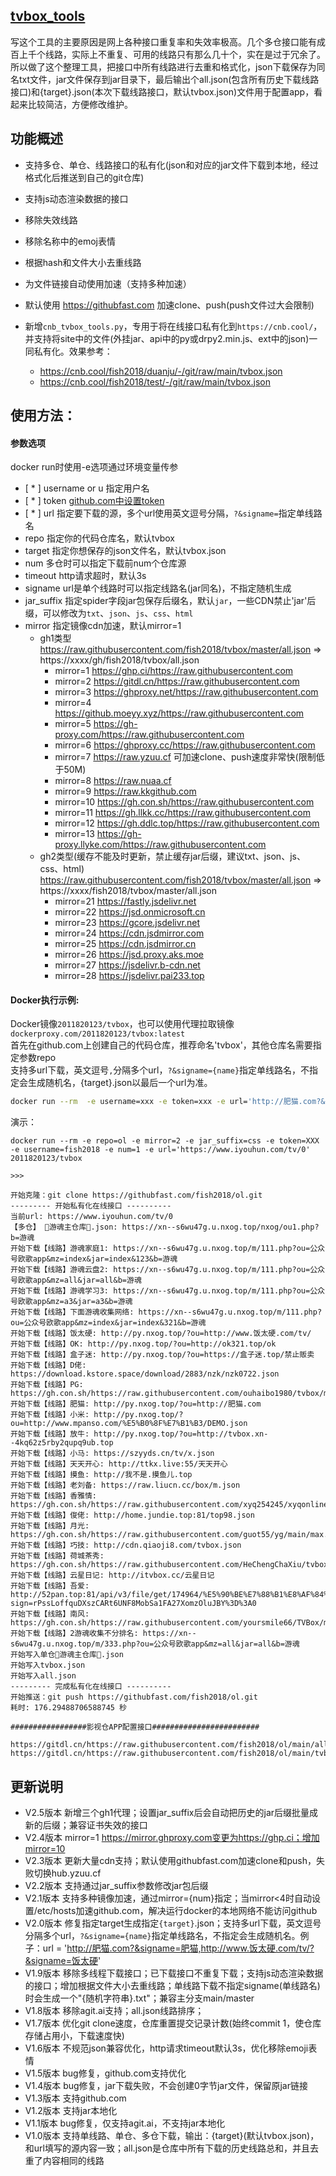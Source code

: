 ## [tvbox_tools](https://hub.docker.com/r/2011820123/tvbox)
写这个工具的主要原因是网上各种接口重复率和失效率极高。几个多仓接口能有成百上千个线路，实际上不重复、可用的线路只有那么几十个，实在是过于冗余了。所以做了这个整理工具，把接口中所有线路进行去重和格式化，json下载保存为同名txt文件，jar文件保存到jar目录下，最后输出个all.json(包含所有历史下载线路接口)和{target}.json(本次下载线路接口，默认tvbox.json)文件用于配置app，看起来比较简洁，方便修改维护。

## 功能概述
- 支持多仓、单仓、线路接口的私有化(json和对应的jar文件下载到本地，经过格式化后推送到自己的git仓库)
- 支持js动态渲染数据的接口
- 移除失效线路
- 移除名称中的emoj表情
- 根据hash和文件大小去重线路
- 为文件链接自动使用加速（支持多种加速）
- 默认使用 https://githubfast.com 加速clone、push(push文件过大会限制)

- 新增`cnb_tvbox_tools.py`，专用于将在线接口私有化到`https://cnb.cool/`，并支持将site中的文件(外挂jar、api中的py或drpy2.min.js、ext中的json)一同私有化。效果参考：
  - https://cnb.cool/fish2018/duanju/-/git/raw/main/tvbox.json
  - https://cnb.cool/fish2018/test/-/git/raw/main/tvbox.json

## 使用方法：

#### 参数选项 
docker run时使用-e选项通过环境变量传参

- [ * ] username or u 指定用户名
- [ * ] token [github.com中设置token](https://github.com/settings/tokens)
- [ * ] url 指定要下载的源，多个url使用英文逗号分隔，`?&signame=`指定单线路名
- repo 指定你的代码仓库名，默认tvbox
- target 指定你想保存的json文件名，默认tvbox.json
- num 多仓时可以指定下载前num个仓库源
- timeout http请求超时，默认3s
- signame url是单个线路时可以指定线路名(jar同名)，不指定随机生成
- jar_suffix 指定spider字段jar包保存后缀名，默认`jar`，一些CDN禁止'jar'后缀，可以修改为`txt`、`json`、`js`、`css`、`html`
- mirror 指定镜像cdn加速，默认mirror=1
  - gh1类型 https://raw.githubusercontent.com/fish2018/tvbox/master/all.json => https://xxxx/gh/fish2018/tvbox/all.json
    - mirror=1 https://ghp.ci/https://raw.githubusercontent.com
    - mirror=2 https://gitdl.cn/https://raw.githubusercontent.com
    - mirror=3 https://ghproxy.net/https://raw.githubusercontent.com
    - mirror=4 https://github.moeyy.xyz/https://raw.githubusercontent.com
    - mirror=5 https://gh-proxy.com/https://raw.githubusercontent.com
    - mirror=6 https://ghproxy.cc/https://raw.githubusercontent.com
    - mirror=7 https://raw.yzuu.cf 可加速clone、push速度非常快(限制低于50M)
    - mirror=8 https://raw.nuaa.cf
    - mirror=9 https://raw.kkgithub.com
    - mirror=10 https://gh.con.sh/https://raw.githubusercontent.com
    - mirror=11 https://gh.llkk.cc/https://raw.githubusercontent.com
    - mirror=12 https://gh.ddlc.top/https://raw.githubusercontent.com
    - mirror=13 https://gh-proxy.llyke.com/https://raw.githubusercontent.com
  - gh2类型(缓存不能及时更新，禁止缓存jar后缀，建议txt、json、js、css、html) https://raw.githubusercontent.com/fish2018/tvbox/master/all.json => https://xxxx/fish2018/tvbox/master/all.json
    - mirror=21 https://fastly.jsdelivr.net
    - mirror=22 https://jsd.onmicrosoft.cn
    - mirror=23 https://gcore.jsdelivr.net
    - mirror=24 https://cdn.jsdmirror.com
    - mirror=25 https://cdn.jsdmirror.cn
    - mirror=26 https://jsd.proxy.aks.moe
    - mirror=27 https://jsdelivr.b-cdn.net
    - mirror=28 https://jsdelivr.pai233.top

#### Docker执行示例:
Docker镜像`2011820123/tvbox`，也可以使用代理拉取镜像`dockerproxy.com/2011820123/tvbox:latest`<br>
首先在github.com上创建自己的代码仓库，推荐命名'tvbox'，其他仓库名需要指定参数repo<br>
支持多url下载，英文逗号`,`分隔多个url，`?&signame={name}`指定单线路名，不指定会生成随机名，{target}.json以最后一个url为准。<br>

```bash
docker run --rm  -e username=xxx -e token=xxx -e url='http://肥猫.com?&signame=肥猫,http://www.饭太硬.com/tv/?&signame=饭太硬' 2011820123/tvbox
```

演示：

```
docker run --rm -e repo=ol -e mirror=2 -e jar_suffix=css -e token=XXX -e username=fish2018 -e num=1 -e url='https://www.iyouhun.com/tv/0'  2011820123/tvbox

>>>

开始克隆：git clone https://githubfast.com/fish2018/ol.git
--------- 开始私有化在线接口 ----------
当前url: https://www.iyouhun.com/tv/0
【多仓】 🌹游魂主仓库🌹.json: https://xn--s6wu47g.u.nxog.top/nxog/ou1.php?b=游魂
开始下载【线路】游魂家庭1: https://xn--s6wu47g.u.nxog.top/m/111.php?ou=公众号欧歌app&mz=index&jar=index&123&b=游魂
开始下载【线路】游魂云盘2: https://xn--s6wu47g.u.nxog.top/m/111.php?ou=公众号欧歌app&mz=all&jar=all&b=游魂
开始下载【线路】游魂学习3: https://xn--s6wu47g.u.nxog.top/m/111.php?ou=公众号欧歌app&mz=a3&jar=a3&b=游魂
开始下载【线路】下面游魂收集网络: https://xn--s6wu47g.u.nxog.top/m/111.php?ou=公众号欧歌app&mz=index&jar=index&321&b=游魂
开始下载【线路】饭太硬: http://py.nxog.top/?ou=http://www.饭太硬.com/tv/
开始下载【线路】OK: http://py.nxog.top/?ou=http://ok321.top/ok
开始下载【线路】盒子迷: http://py.nxog.top/?ou=https://盒子迷.top/禁止贩卖
开始下载【线路】D佬: https://download.kstore.space/download/2883/nzk/nzk0722.json
开始下载【线路】PG: https://gh.con.sh/https://raw.githubusercontent.com/ouhaibo1980/tvbox/master/pg/jsm.json
开始下载【线路】肥猫: http://py.nxog.top/?ou=http://肥猫.com
开始下载【线路】小米: http://py.nxog.top/?ou=http://www.mpanso.com/%E5%B0%8F%E7%B1%B3/DEMO.json
开始下载【线路】放牛: http://py.nxog.top/?ou=http://tvbox.xn--4kq62z5rby2qupq9ub.top
开始下载【线路】小马: https://szyyds.cn/tv/x.json
开始下载【线路】天天开心: http://ttkx.live:55/天天开心
开始下载【线路】摸鱼: http://我不是.摸鱼儿.top
开始下载【线路】老刘备: https://raw.liucn.cc/box/m.json
开始下载【线路】香雅情: https://gh.con.sh/https://raw.githubusercontent.com/xyq254245/xyqonlinerule/main/XYQTVBox.json
开始下载【线路】俊佬: http://home.jundie.top:81/top98.json
开始下载【线路】月光: https://gh.con.sh/https://raw.githubusercontent.com/guot55/yg/main/max.json
开始下载【线路】巧技: http://cdn.qiaoji8.com/tvbox.json
开始下载【线路】荷城茶秀: https://gh.con.sh/https://raw.githubusercontent.com/HeChengChaXiu/tvbox/main/hccx.json
开始下载【线路】云星日记: http://itvbox.cc/云星日记
开始下载【线路】吾爱: http://52pan.top:81/api/v3/file/get/174964/%E5%90%BE%E7%88%B1%E8%AF%84%E6%B5%8B.m3u?sign=rPssLoffquDXszCARt6UNF8MobSa1FA27XomzOluJBY%3D%3A0
开始下载【线路】南风: https://gh.con.sh/https://raw.githubusercontent.com/yoursmile66/TVBox/main/XC.json
开始下载【线路】2游魂收集不分排名: https://xn--s6wu47g.u.nxog.top/m/333.php?ou=公众号欧歌app&mz=all&jar=all&b=游魂
开始写入单仓🌹游魂主仓库🌹.json
开始写入tvbox.json
开始写入all.json
--------- 完成私有化在线接口 ----------
开始推送：git push https://githubfast.com/fish2018/ol.git
耗时: 176.29488706588745 秒

#################影视仓APP配置接口########################

https://gitdl.cn/https://raw.githubusercontent.com/fish2018/ol/main/all.json
https://gitdl.cn/https://raw.githubusercontent.com/fish2018/ol/main/tvbox.json

```
  

## 更新说明
- V2.5版本 新增三个gh1代理；设置jar_suffix后会自动把历史的jar后缀批量成新的后缀；兼容证书失效的接口
- V2.4版本 mirror=1 https://mirror.ghproxy.com变更为https://ghp.ci；增加mirror=10
- V2.3版本 更新大量cdn支持；默认使用githubfast.com加速clone和push，失败切换hub.yzuu.cf
- V2.2版本 支持通过jar_suffix参数修改jar包后缀
- V2.1版本 支持多种镜像加速，通过mirror={num}指定；当mirror<4时自动设置/etc/hosts加速github.com，解决运行docker的本地网络不能访问github
- V2.0版本 修复指定target生成指定`{target}`.json；支持多url下载，英文逗号分隔多个url，`?&signame={name}`指定单线路名，不指定会生成随机名。例子：url = 'http://肥猫.com?&signame=肥猫,http://www.饭太硬.com/tv/?&signame=饭太硬'
- V1.9版本 移除多线程下载接口；已下载接口不重复下载；支持js动态渲染数据的接口；增加根据文件大小去重线路；单线路下载不指定signame(单线路名)时会生成一个"{随机字符串}.txt"；兼容主分支main/master
- V1.8版本 移除agit.ai支持；all.json线路排序；
- V1.7版本 优化git clone速度，仓库重置提交记录计数(始终commit 1，使仓库存储占用小，下载速度快)
- V1.6版本 不规范json兼容优化，http请求timeout默认3s，优化移除emoji表情
- V1.5版本 bug修复，github.com支持优化
- V1.4版本 bug修复，jar下载失败，不会创建0字节jar文件，保留原jar链接
- V1.3版本 支持github.com
- V1.2版本 支持jar本地化
- V1.1版本 bug修复，仅支持agit.ai，不支持jar本地化
- V1.0版本 支持单线路、单仓、多仓下载，输出：{target}(默认tvbox.json)，和url填写的源内容一致；all.json是仓库中所有下载的历史线路总和，并且去重了内容相同的线路


